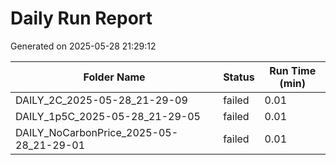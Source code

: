 # Daily Run Report
Generated on 2025-05-28 21:29:12

| Folder Name | Status     | Run Time (min) |
|-------------|------------|----------------|
| DAILY_2C_2025-05-28_21-29-09 | failed | 0.01 |
| DAILY_1p5C_2025-05-28_21-29-05 | failed | 0.01 |
| DAILY_NoCarbonPrice_2025-05-28_21-29-01 | failed | 0.01 |